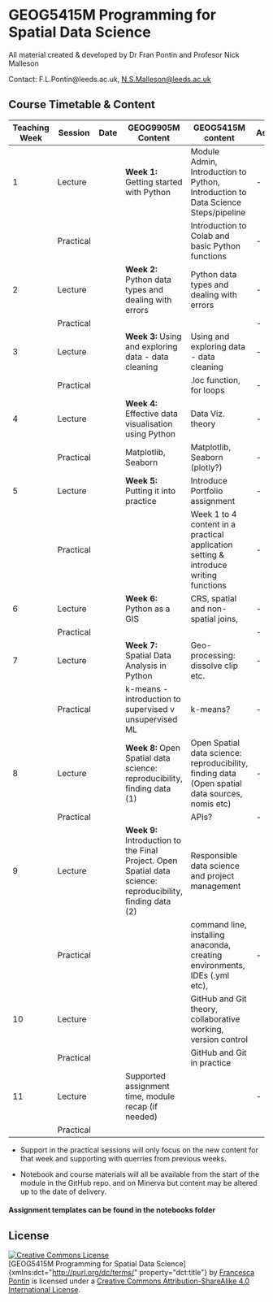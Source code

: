 # GEOG5415M Programming for Spatial Data Science

All material created & developed by Dr Fran Pontin and Profesor Nick Malleson 

Contact: F.L.Pontin\@leeds.ac.uk, N.S.Malleson@leeds.ac.uk

## Course Timetable & Content
| **Teaching Week** | Session   | **Date** | **GEOG9905M Content**                                                                                       | GEOG5415M content                                                                                | **Assessment** | Lecturer |
|-------------------|-----------|----------|-------------------------------------------------------------------------------------------------------------|--------------------------------------------------------------------------------------------------|----------------|----------|
| 1                 | Lecture   |          | **Week 1:** Getting started with Python                                                                     | Module Admin, Introduction to Python, Introduction to Data Science Steps/pipeline                | \-             |   Fran   |
|                   | Practical |          |                                                                                                             | Introduction to Colab and basic Python functions                                                 | \-             |          |
| 2                 | Lecture   |          | **Week 2:** Python data types and dealing with errors                                                       | Python data types and dealing with errors                                                        | \-             |   Fran   |
|                   | Practical |          |                                                                                                             |                                                                                                  | \-             |          |
| 3                 | Lecture   |          | **Week 3:** Using and exploring data - data cleaning                                                        | Using and exploring data - data cleaning                                                         | \-             |   Nick   |
|                   | Practical |          |                                                                                                             | .loc function, for loops                                                                         | \-             |          |
| 4                 | Lecture   |          | **Week 4:** Effective data visualisation using Python                                                       | Data Viz. theory                                                                                 | \-             |   Nick   |
|                   | Practical |          | Matplotlib, Seaborn                                                                                         | Matplotlib, Seaborn (plotly?)                                                                    | \-             |          |
| 5                 | Lecture   |          | **Week 5:** Putting it into practice                                                                        | Introduce Portfolio assignment                                                                   | \-             |   Fran   |
|                   | Practical |          |                                                                                                             | Week 1 to 4 content in a practical application setting & introduce writing functions             | \-             |          |
| 6                 | Lecture   |          | **Week 6:** Python as a GIS                                                                                 | CRS, spatial and non-spatial joins,                                                              | \-             |   Fran   |
|                   | Practical |          |                                                                                                             |                                                                                                  | \-             |          |
| 7                 | Lecture   |          | **Week 7:** Spatial Data Analysis in Python                                                                 | Geo-processing: dissolve clip etc.                                                               | \-             |   Nick   |
|                   | Practical |          | k-means - introduction to supervised v unsupervised ML                                                      | k-means?                                                                                         | \-             |          |
| 8                 | Lecture   |          | **Week 8:** Open Spatial data science: reproducibility, finding data (1)                                    | Open Spatial data science: reproducibility, finding data (Open spatial data sources, nomis etc)  | \-             |   Fran   |
|                   | Practical |          |                                                                                                             | APIs?                                                                                            | \-             |          |
| 9                 | Lecture   |          | **Week 9:** Introduction to the Final Project. Open Spatial data science: reproducibility, finding data (2) | Responsible data science and project management                                                  |                |   Nick   |
|                   | Practical |          |                                                                                                             | command line, installing anaconda, creating environments, IDEs (.yml etc),                       | \-             |          |
| 10                | Lecture   |          |                                                                                                             | GitHub and Git theory, collaborative working, version control                                    |                |   Nick   |
|                   | Practical |          |                                                                                                             | GitHub and Git in practice                                                                       |                |          |
| 11                | Lecture   |          | Supported assignment time, module recap (if needed)                                                         |                                                                                                  | \-             |   Both
|                   | Practical |          |                                                                                                             |                                                                                                  |                |          |

-   Support in the practical sessions will only focus on the new content for that week and supporting with querries from previous weeks.

-   Notebook and course materials will all be available from the start of the module in the GitHub repo. and on Minerva but content may be altered up to the date of delivery.

#### Assignment templates can be found in the notebooks folder

## License

<a rel="license" href="http://creativecommons.org/licenses/by-sa/4.0/"><img src="https://i.creativecommons.org/l/by-sa/4.0/88x31.png" alt="Creative Commons License" style="border-width:0"/></a><br />[GEOG5415M Programming for Spatial Data Science]{xmlns:dct="http://purl.org/dc/terms/" property="dct:title"} by <a xmlns:cc="http://creativecommons.org/ns#" href="https://orcid.org/0000-0002-7143-8718" property="cc:attributionName" rel="cc:attributionURL">Francesca Pontin</a> is licensed under a <a rel="license" href="http://creativecommons.org/licenses/by-sa/4.0/">Creative Commons Attribution-ShareAlike 4.0 International License</a>.
